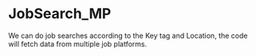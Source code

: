 # JobSearch_MP
We can do job searches according to the Key tag and Location, the code will fetch data from multiple job platforms.
